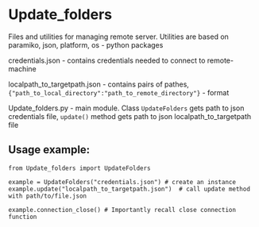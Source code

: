 # Update_folders
Files and utilities for managing remote server. Utilities are based on paramiko, json, platform, os - python packages

credentials.json - contains credentials needed to connect to remote-machine

localpath_to_targetpath.json - contains pairs of pathes, `{"path_to_local_directory":"path_to_remote_directory"}` - format

Update_folders.py - main module. 
Class `UpdateFolders` gets path to json credentials file, `update()` method gets path to json localpath_to_targetpath file

## Usage example:
```
from Update_folders import UpdateFolders

example = UpdateFolders("credentials.json") # create an instance
example.update("localpath_to_targetpath.json")  # call update method with path/to/file.json

example.connection_close() # Importantly recall close connection function
```
